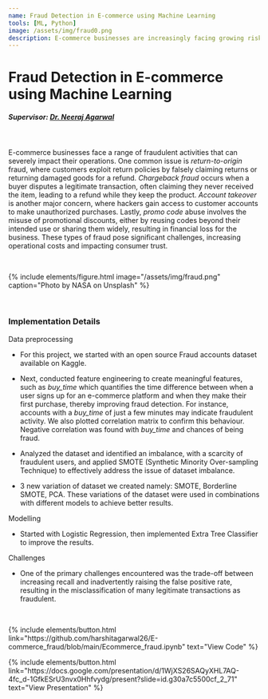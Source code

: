 ```yaml
---
name: Fraud Detection in E-commerce using Machine Learning
tools: [ML, Python]
image: /assets/img/fraud0.png
description: E-commerce businesses are increasingly facing growing risks from various fraudulent activities. These issues not only escalate operational costs but also threaten consumer trust, making it essential for businesses to implement robust fraud prevention measures. I Developed a Machine Learning model to identify fraudulent activities on e-commerce platforms, enabling timely intervention against fraudulent users.
---
```


# Fraud Detection in E-commerce using Machine Learning
##### Supervisor: <a href = "https://scholar.google.com/citations?user=NMTJ718AAAAJ&hl=en"> Dr. Neeraj Agarwal</a>

<br>

E-commerce businesses face a range of fraudulent activities that can severely impact their operations. One common issue is *return-to-origin* fraud, where customers exploit return policies by falsely claiming returns or returning damaged goods for a refund. *Chargeback fraud* occurs when a buyer disputes a legitimate transaction, often claiming they never received the item, leading to a refund while they keep the product. *Account takeover* is another major concern, where hackers gain access to customer accounts to make unauthorized purchases. Lastly, *promo code* abuse involves the misuse of promotional discounts, either by reusing codes beyond their intended use or sharing them widely, resulting in financial loss for the business. These types of fraud pose significant challenges, increasing operational costs and impacting consumer trust.

<br>

{% include elements/figure.html image="/assets/img/fraud.png" caption="Photo by NASA on Unsplash" %}

<!-- ![preview](/assets/img/fraud0.png) -->

<br>

### Implementation Details

Data preprocessing

* For this project, we started with an open source Fraud accounts dataset available on Kaggle.

* Next, conducted feature engineering to create meaningful features, such as *buy_time* which quantifies the time difference between when a user signs up for an e-commerce platform and when they make their first purchase, thereby improving fraud detection. For instance, accounts with a *buy_time* of just a few minutes may indicate fraudulent activity. We also plotted correlation matrix to confirm this behaviour. Negative correlation was found with *buy_time* and chances of being fraud.

* Analyzed the dataset and identified an imbalance, with a scarcity of fraudulent users, and applied SMOTE (Synthetic Minority Over-sampling Technique) to effectively address the issue of dataset imbalance.

* 3 new variation of dataset we created namely: SMOTE, Borderline SMOTE, PCA. These variations of the dataset were used in combinations with different   models to achieve better results.

Modelling
* Started with Logistic Regression, then implemented Extra Tree Classifier to improve the results. 

<!-- {% include elements/figure.html image="/assets/img/isro2.jpeg" caption="Results" %} -->

<!-- ![preview](/assets/img/isro2.jpeg) -->

Challenges 
* One of the primary challenges encountered was the trade-off between increasing recall and inadvertently raising the false positive rate, resulting in the misclassification of many legitimate transactions as fraudulent.

<br>

<!-- ### Technical Details
<ul>
<li>Language: Python</li>
<li>Library: <a href="https://www.unidata.ucar.edu/software/netcdf/"> NetCDF</a></li>
<li>API: Keras and Tensorflow</li>
<li>Model Architecture:
<ul><li>Layers : Convolutional Layers</li>
<li>Optimiser: Adam</li>
<li>Loss Function: Mean Squared Error</li>
<li> Activation Function: ReLu </li>
<li>Metric: Peak Signal to Noise Ratio </li> </ul> </li>
<li>Dataset Size:
<ul><li>Train: 1800 fields </li>
<li>Test: 600 fields </li> </ul></li>
</ul> -->

<p class="text-center">
{% include elements/button.html link="https://github.com/harshitagarwal26/E-commerce_fraud/blob/main/Ecommerce_fraud.ipynb" text="View Code" %}      
</p>
<p class="text-center">
{% include elements/button.html link="https://docs.google.com/presentation/d/1WjXS26SAQyXHL7AQ-4fc_d-1GfkESrU3nvx0Hhfvydg/present?slide=id.g30a7c5500cf_2_71" text="View Presentation" %}      
</p>
<!-- <p class="text-center">
{% include elements/button.html link="https://drive.google.com/file/d/1IAE-T9W7qWpdHEKeVr-rZRE2RLLZ3Lm8/view?usp=sharing" text="View Report" %}
</p> -->
